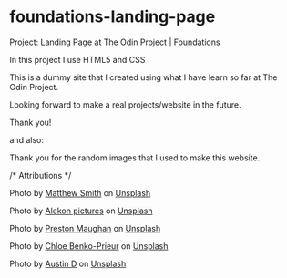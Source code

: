 # foundations-landing-page

Project: Landing Page at The Odin Project | Foundations

In this project I use HTML5 and CSS

This is a dummy site that I created using what I have learn so far at The Odin Project.

Looking forward to make a real projects/website in the future.

Thank you!


and also:

Thank you for the random images that I used to make this website.

/* Attributions */

Photo by <a href="https://unsplash.com/@whale?utm_source=unsplash&utm_medium=referral&utm_content=creditCopyText">Matthew Smith</a> on <a href="https://unsplash.com/collections/80390498/moss?utm_source=unsplash&utm_medium=referral&utm_content=creditCopyText">Unsplash</a>

Photo by <a href="https://unsplash.com/@alekonpictures?utm_source=unsplash&utm_medium=referral&utm_content=creditCopyText">Alekon pictures</a> on <a href="https://unsplash.com/collections/80390498/moss?utm_source=unsplash&utm_medium=referral&utm_content=creditCopyText">Unsplash</a>

Photo by <a href="https://unsplash.com/@prestonlm?utm_source=unsplash&utm_medium=referral&utm_content=creditCopyText">Preston Maughan</a> on <a href="https://unsplash.com/collections/80390498/moss?utm_source=unsplash&utm_medium=referral&utm_content=creditCopyText">Unsplash</a>

Photo by <a href="https://unsplash.com/@chloebenkoprieur?utm_source=unsplash&utm_medium=referral&utm_content=creditCopyText">Chloe Benko-Prieur</a> on <a href="https://unsplash.com/collections/80390498/moss?utm_source=unsplash&utm_medium=referral&utm_content=creditCopyText">Unsplash</a>

Photo by <a href="https://unsplash.com/@adelau1?utm_source=unsplash&utm_medium=referral&utm_content=creditCopyText">Austin D</a> on <a href="https://unsplash.com/collections/80390498/moss?utm_source=unsplash&utm_medium=referral&utm_content=creditCopyText">Unsplash</a>